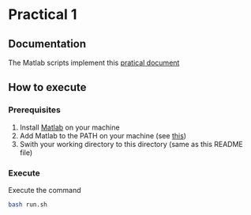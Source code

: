 # Practical 1
## Documentation
The Matlab scripts implement this [pratical document](practical.pdf)
## How to execute
### Prerequisites
1. Install [Matlab](https://uk.mathworks.com/products/matlab.html) on your machine
2. Add Matlab to the PATH on your machine (see [this](https://docs.oracle.com/cd/E19062-01/sun.mgmt.ctr36/819-5418/gaznb/index.html))
3. Swith your working directory to this directory (same as this README file)
### Execute
Execute the command

```bash
bash run.sh
```
